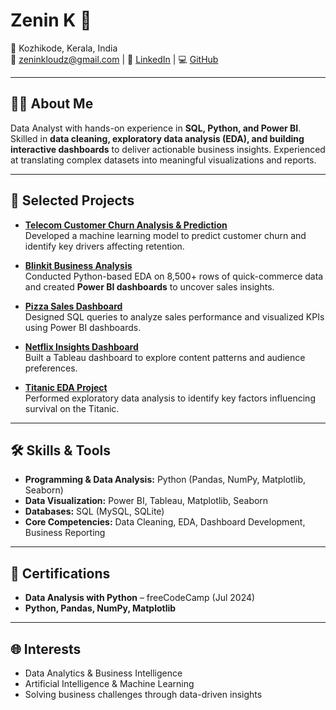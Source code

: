 # Zenin K 👋

📍 Kozhikode, Kerala, India  
📧 [zeninkloudz@gmail.com](mailto:zeninkloudz@gmail.com) | 🔗 [LinkedIn](https://linkedin.com/in/zenin-k-aa48a02b8) | 💻 [GitHub](https://github.com/zeninkloudz)

---

## 👨‍💻 About Me
Data Analyst with hands-on experience in **SQL, Python, and Power BI**. Skilled in **data cleaning, exploratory data analysis (EDA), and building interactive dashboards** to deliver actionable business insights. Experienced at translating complex datasets into meaningful visualizations and reports.

---

## 🚀 Selected Projects

- **[Telecom Customer Churn Analysis & Prediction](https://github.com/zeninkloudz/Telecom-Customer-Churn-Analysis-Prediction-using-Machine-Learning)**  
  Developed a machine learning model to predict customer churn and identify key drivers affecting retention.

- **[Blinkit Business Analysis](https://github.com/zeninkloudz/blinkit-sales-analysis)**  
  Conducted Python-based EDA on 8,500+ rows of quick-commerce data and created **Power BI dashboards** to uncover sales insights.

- **[Pizza Sales Dashboard](https://github.com/zeninkloudz/Pizza-Sales-Dashboard-Data-Analytics-Project)**  
  Designed SQL queries to analyze sales performance and visualized KPIs using Power BI dashboards.

- **[Netflix Insights Dashboard](https://github.com/zeninkloudz/Netflix-Insights-Dashboard)**  
  Built a Tableau dashboard to explore content patterns and audience preferences.

- **[Titanic EDA Project](https://github.com/zeninkloudz/Titanic-EDA-Project)**  
  Performed exploratory data analysis to identify key factors influencing survival on the Titanic.

---

## 🛠️ Skills & Tools

- **Programming & Data Analysis:** Python (Pandas, NumPy, Matplotlib, Seaborn)  
- **Data Visualization:** Power BI, Tableau, Matplotlib, Seaborn  
- **Databases:** SQL (MySQL, SQLite)  
- **Core Competencies:** Data Cleaning, EDA, Dashboard Development, Business Reporting  

---

## 📜 Certifications

- **Data Analysis with Python** – freeCodeCamp (Jul 2024)  
- **Python, Pandas, NumPy, Matplotlib**  

---

## 🌐 Interests

- Data Analytics & Business Intelligence  
- Artificial Intelligence & Machine Learning  
- Solving business challenges through data-driven insights
